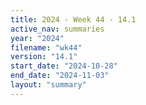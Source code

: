 ```yaml
---
title: 2024 - Week 44 - 14.1
active_nav: summaries
year: "2024"
filename: "wk44"
version: "14.1"
start_date: "2024-10-28"
end_date: "2024-11-03"
layout: "summary"
---
```

